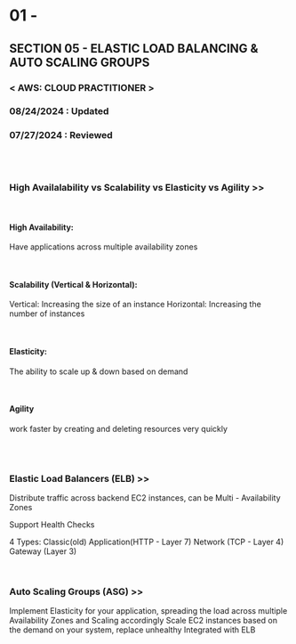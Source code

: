 # 01 -

## SECTION 05 - ELASTIC LOAD BALANCING & AUTO SCALING GROUPS <br>

### < AWS: CLOUD PRACTITIONER > <br>

### 08/24/2024 : Updated <br>

### 07/27/2024 : Reviewed <br>

<br>
<br>

### High Availalability vs Scalability vs Elasticity vs Agility  >>

<br>

#### High Availability:
Have applications across multiple availability zones

<br>

#### Scalability (Vertical & Horizontal):
Vertical:
Increasing the size of an instance
Horizontal:
Increasing the number of instances

<br>

#### Elasticity:
The ability to scale up & down based on demand

<br>

#### Agility
work faster by creating and deleting resources very quickly

<br>
<br>

### Elastic Load Balancers (ELB) >>

Distribute traffic across backend EC2 instances, can be Multi - Availability Zones

Support Health Checks

4 Types:
Classic(old)
Application(HTTP - Layer 7)
Network (TCP - Layer 4)
Gateway (Layer 3)

<br>

### Auto Scaling Groups (ASG) >>

Implement Elasticity for your application, spreading the load across multiple Availability Zones and Scaling accordingly
Scale EC2 instances based on the demand on your system, replace unhealthy
Integrated with ELB
<br>
